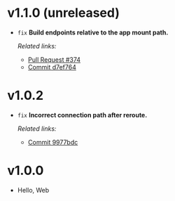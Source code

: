# v1.1.0 (unreleased)

  * `fix` **Build endpoints relative to the app mount path.**

    *Related links:*
    - [Pull Request #374][pr-374]
    - [Commit d7ef764][d7ef764]

[pr-374]: https://github.com/pakyow/pakyow/pull/374
[d7ef764]: https://github.com/pakyow/pakyow/commit/d7ef76437f4c8948ac09d9b5be77bc02a44caa06

# v1.0.2

  * `fix` **Incorrect connection path after reroute.**

    *Related links:*
    - [Commit 9977bdc][9977bdc]

[9977bdc]: https://github.com/pakyow/pakyow/commit/9977bdc3b55746cb6d37a12683bf1b87f57093c1

# v1.0.0

  * Hello, Web
